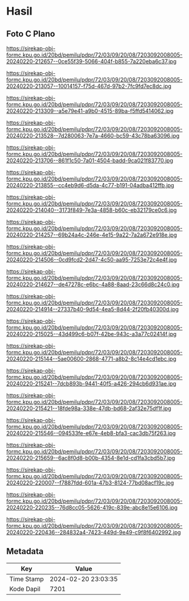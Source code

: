# Hasil

## Foto C Plano

https://sirekap-obj-formc.kpu.go.id/20bd/pemilu/pdpr/72/03/09/20/08/7203092008005-20240220-212657--0ce55f39-5066-404f-b855-7a220eba6c37.jpg

https://sirekap-obj-formc.kpu.go.id/20bd/pemilu/pdpr/72/03/09/20/08/7203092008005-20240220-213057--10014157-f75d-467d-97b2-7fc9fd7ec8dc.jpg

https://sirekap-obj-formc.kpu.go.id/20bd/pemilu/pdpr/72/03/09/20/08/7203092008005-20240220-213309--a5e79e41-a9b0-4515-89ba-f5ffd5414062.jpg

https://sirekap-obj-formc.kpu.go.id/20bd/pemilu/pdpr/72/03/09/20/08/7203092008005-20240220-213528--7d280063-7e7a-4660-bc59-43c78ba63096.jpg

https://sirekap-obj-formc.kpu.go.id/20bd/pemilu/pdpr/72/03/09/20/08/7203092008005-20240220-213706--861f1c50-7a01-4504-badd-9ca021f83770.jpg

https://sirekap-obj-formc.kpu.go.id/20bd/pemilu/pdpr/72/03/09/20/08/7203092008005-20240220-213855--cc4eb9d6-d5da-4c77-b191-04adba412ffb.jpg

https://sirekap-obj-formc.kpu.go.id/20bd/pemilu/pdpr/72/03/09/20/08/7203092008005-20240220-214040--3173f849-7e3a-4858-b60c-eb32179ce0c6.jpg

https://sirekap-obj-formc.kpu.go.id/20bd/pemilu/pdpr/72/03/09/20/08/7203092008005-20240220-214257--69b24a4c-246e-4e15-9a22-7a2a672e918e.jpg

https://sirekap-obj-formc.kpu.go.id/20bd/pemilu/pdpr/72/03/09/20/08/7203092008005-20240220-214506--0cd9fcd2-2d47-4c50-aa95-7253e72c4e4f.jpg

https://sirekap-obj-formc.kpu.go.id/20bd/pemilu/pdpr/72/03/09/20/08/7203092008005-20240220-214627--de47278c-e6bc-4a88-8aad-23c66d8c24c0.jpg

https://sirekap-obj-formc.kpu.go.id/20bd/pemilu/pdpr/72/03/09/20/08/7203092008005-20240220-214914--27337b40-9d54-4ea5-8d44-2f20fb40300d.jpg

https://sirekap-obj-formc.kpu.go.id/20bd/pemilu/pdpr/72/03/09/20/08/7203092008005-20240220-215025--43d499c6-b07f-42be-943c-a3a77c02414f.jpg

https://sirekap-obj-formc.kpu.go.id/20bd/pemilu/pdpr/72/03/09/20/08/7203092008005-20240220-215144--5ae00600-2868-4771-a8b2-8c14e4cd1ebc.jpg

https://sirekap-obj-formc.kpu.go.id/20bd/pemilu/pdpr/72/03/09/20/08/7203092008005-20240220-215241--7dcb893b-9441-40f5-a426-294cb6d931ae.jpg

https://sirekap-obj-formc.kpu.go.id/20bd/pemilu/pdpr/72/03/09/20/08/7203092008005-20240220-215421--18fde98a-338e-47db-bd68-2af32e75df1f.jpg

https://sirekap-obj-formc.kpu.go.id/20bd/pemilu/pdpr/72/03/09/20/08/7203092008005-20240220-215546--094533fe-e67e-4eb8-bfa3-cac3db75f263.jpg

https://sirekap-obj-formc.kpu.go.id/20bd/pemilu/pdpr/72/03/09/20/08/7203092008005-20240220-215659--6ac8f0d8-b00b-4354-8e1d-cd1fa3cbd5b7.jpg

https://sirekap-obj-formc.kpu.go.id/20bd/pemilu/pdpr/72/03/09/20/08/7203092008005-20240220-220007--f7887fdd-601a-47b3-8124-77bd08acf19c.jpg

https://sirekap-obj-formc.kpu.go.id/20bd/pemilu/pdpr/72/03/09/20/08/7203092008005-20240220-220235--76d8cc05-5626-419c-839e-abc8e15e6106.jpg

https://sirekap-obj-formc.kpu.go.id/20bd/pemilu/pdpr/72/03/09/20/08/7203092008005-20240220-220436--284832a4-7423-449d-9e49-c9f8f6402992.jpg


## Metadata

| Key        | Value               |
| ---------- | ------------------- |
| Time Stamp | 2024-02-20 23:03:35 |
| Kode Dapil | 7201                |



